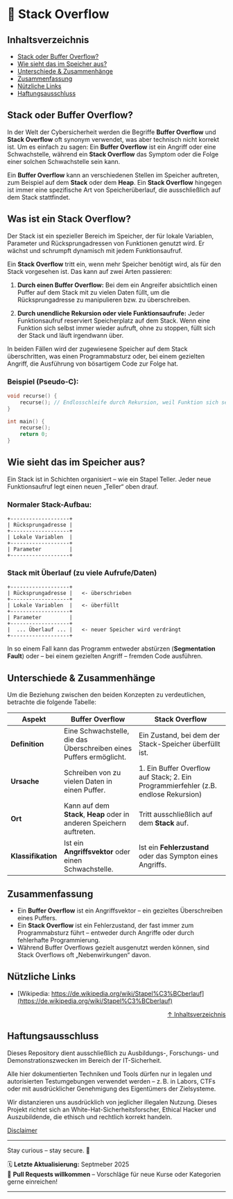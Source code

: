 # 📝 Stack Overflow

## Inhaltsverzeichnis
- [Stack oder Buffer Overflow?](#stack-oder-buffer-overflow)
- [Wie sieht das im Speicher aus?](#wie-sieht-das-im-speicher-aus)
- [Unterschiede & Zusammenhänge](#unterschiede--zusammenhänge)
- [Zusammenfassung](#zusammenfassung)
- [Nützliche Links](#nützliche-links)
- [Haftungsausschluss](#haftungsausschluss)

## Stack oder Buffer Overflow?
In der Welt der Cybersicherheit werden die Begriffe **Buffer Overflow** und **Stack Overflow** oft synonym verwendet, was aber technisch nicht korrekt ist. Um es einfach zu sagen: Ein **Buffer Overflow** ist ein Angriff oder eine Schwachstelle, während ein **Stack Overflow** das Symptom oder die Folge einer solchen Schwachstelle sein kann.

Ein **Buffer Overflow** kann an verschiedenen Stellen im Speicher auftreten, zum Beispiel auf dem **Stack** oder dem **Heap**. Ein **Stack Overflow** hingegen ist immer eine spezifische Art von Speicherüberlauf, die ausschließlich auf dem Stack stattfindet.

## Was ist ein Stack Overflow?
Der Stack ist ein spezieller Bereich im Speicher, der für lokale Variablen, Parameter und Rücksprungadressen von Funktionen genutzt wird. Er wächst und schrumpft dynamisch mit jedem Funktionsaufruf.

Ein **Stack Overflow** tritt ein, wenn mehr Speicher benötigt wird, als für den Stack vorgesehen ist. Das kann auf zwei Arten passieren:

1. **Durch einen Buffer Overflow:** Bei dem ein Angreifer absichtlich einen Puffer auf dem Stack mit zu vielen Daten füllt, um die Rücksprungadresse zu manipulieren bzw. zu überschreiben.

2. **Durch unendliche Rekursion oder viele Funktionsaufrufe:** Jeder Funktionsaufruf reserviert Speicherplatz auf dem Stack. Wenn eine Funktion sich selbst immer wieder aufruft, ohne zu stoppen, füllt sich der Stack und läuft irgendwann über.

In beiden Fällen wird der zugewiesene Speicher auf dem Stack überschritten, was einen Programmabsturz oder, bei einem gezielten Angriff, die Ausführung von bösartigem Code zur Folge hat.

### Beispiel (Pseudo-C):
```c
void recurse() {
    recurse(); // Endlosschleife durch Rekursion, weil Funktion sich selbst aufruft.
}

int main() {
    recurse();
    return 0;
}
```
## Wie sieht das im Speicher aus?

Ein Stack ist in Schichten organisiert – wie ein Stapel Teller. Jeder neue Funktionsaufruf legt einen neuen „Teller“ oben drauf.

### Normaler Stack-Aufbau:
```text
+-------------------+
| Rücksprungadresse |
+-------------------+
| Lokale Variablen  |
+-------------------+
| Parameter         |
+-------------------+
```


### Stack mit Überlauf (zu viele Aufrufe/Daten)
```text
+-------------------+
| Rücksprungadresse |   <- überschrieben
+-------------------+
| Lokale Variablen  |   <- überfüllt
+-------------------+
| Parameter         |
+-------------------+
|  ... Überlauf ... |   <- neuer Speicher wird verdrängt
+-------------------+
```
In so einem Fall kann das Programm entweder abstürzen (**Segmentation Fault**) oder – bei einem gezielten Angriff – fremden Code ausführen.


## Unterschiede & Zusammenhänge
Um die Beziehung zwischen den beiden Konzepten zu verdeutlichen, betrachte die folgende Tabelle:

| Aspekt | Buffer Overflow | Stack Overflow |
|--------|-----------------|----------------|
| **Definition** | Eine Schwachstelle, die das Überschreiben eines Puffers ermöglicht. | Ein Zustand, bei dem der Stack-Speicher überfüllt ist. |
| **Ursache** | Schreiben von zu vielen Daten in einen Puffer. | 1. Ein Buffer Overflow auf Stack; 2. Ein Programmierfehler (z.B. endlose Rekursion) |
| **Ort** | Kann auf dem **Stack**, **Heap** oder in anderen Speichern auftreten. | Tritt ausschließlich auf dem **Stack** auf. |
| **Klassifikation** | Ist ein **Angriffsvektor** oder einen Schwachstelle. | Ist ein **Fehlerzustand** oder das Sympton eines Angriffs. |

## Zusammenfassung

- Ein **Buffer Overflow** ist ein Angriffsvektor – ein gezieltes Überschreiben eines Puffers.
- Ein **Stack Overflow** ist ein Fehlerzustand, der fast immer zum Programmabsturz führt – entweder durch Angriffe oder durch fehlerhafte Programmierung.
- Während Buffer Overflows gezielt ausgenutzt werden können, sind Stack Overflows oft „Nebenwirkungen“ davon.

## Nützliche Links
- [Wikipedia: https://de.wikipedia.org/wiki/Stapel%C3%BCberlauf](https://de.wikipedia.org/wiki/Stapel%C3%BCberlauf)

<div align=right>

[↑ Inhaltsverzeichnis](#inhaltsverzeichnis)

</div>

## Haftungsausschluss

Dieses Repository dient ausschließlich zu Ausbildungs-, Forschungs- und Demonstrationszwecken im Bereich der IT-Sicherheit.

Alle hier dokumentierten Techniken und Tools dürfen nur in legalen und autorisierten Testumgebungen verwendet werden – z. B. in Labors, CTFs oder mit ausdrücklicher Genehmigung des Eigentümers der Zielsysteme.

Wir distanzieren uns ausdrücklich von jeglicher illegalen Nutzung.
Dieses Projekt richtet sich an White-Hat-Sicherheitsforscher, Ethical Hacker und Auszubildende, die ethisch und rechtlich korrekt handeln.

[Disclaimer](/00-disclaimer/disclaimer.md)

--- 

Stay curious – stay secure. 🔐

🗓️ **Letzte Aktualisierung:** Septmeber 2025  
🤝 **Pull Requests willkommen** – Vorschläge für neue Kurse oder Kategorien gerne einreichen!

---